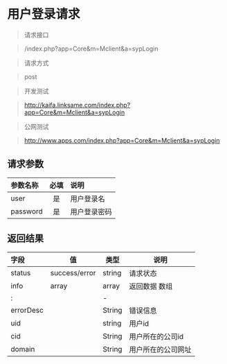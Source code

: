 # 用户登录请求

>请求接口

> /index.php?app=Core&m=Mclient&a=sypLogin

> 请求方式 

> post

> 开发测试 

> http://kaifa.linksame.com/index.php?app=Core&m=Mclient&a=sypLogin

> 公网测试  

> http://www.apps.com/index.php?app=Core&m=Mclient&a=sypLogin

## 请求参数

| 参数名称      |    必填 | 说明  |
| :-------- | :--------:| :-- |
| user| 是 |   用户登录名   |
| password | 是 |   用户登录密码 |


## 返回结果
|字段 |  值| 类型 | 说明|
|:----|----|----|-----|
|status| success/error | string| 请求状态 |
|info|array | array | 返回数据 数组|
|:||-||
|errorDesc| |String|错误信息|
|uid|     |string|用户id|
|cid|     |String|用户所在的公司id|
|domain|  |String|用户所在的公司网址|


